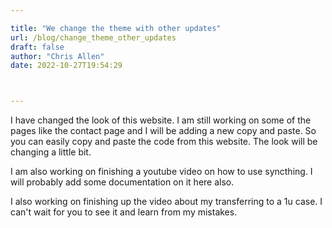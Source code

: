 ```yaml
---

title: "We change the theme with other updates"
url: /blog/change_theme_other_updates
draft: false
author: "Chris Allen"
date: 2022-10-27T19:54:29



---
```


I have changed the look of this website.  I am still working on some of the pages like the contact page and I will be adding a new copy and paste.  So you can easily copy and paste the code from this website.  The look will be changing a little bit.  

I am also working on finishing a youtube video on how to use syncthing.  I will probably add some documentation on it here also.

I also working on finishing up the video about my transferring to a  1u case. I can't wait for you to see it and learn from my mistakes.
